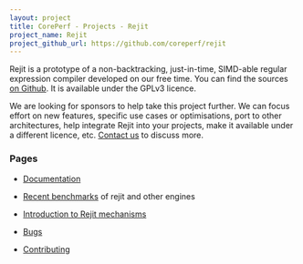 ```yaml
---
layout: project
title: CorePerf - Projects - Rejit
project_name: Rejit
project_github_url: https://github.com/coreperf/rejit
---
```


Rejit is a prototype of a non-backtracking, just-in-time, SIMD-able regular
expression compiler developed on our free time.
You can find the sources [on Github][rejit github].  It is available under the
GPLv3 licence.

We are looking for sponsors to help take this project further. We can focus
effort on new features, specific use cases or optimisations, port to other
architectures, help integrate Rejit into your projects, make it available under
a different licence, etc.
[Contact us][email alexandre] to discuss more.


### Pages

* [Documentation][rejit documentation]
* [Recent benchmarks][rejit benchmarks] of rejit and other engines
* [Introduction to Rejit mechanisms][rejit intro]
* [Bugs][rejit bugs]
* [Contributing][rejit contributing]



  [rejit github]: https://github.com/coreperf/rejit 
  [rejit documentation]: /projects/rejit/documentation.html
  [rejit benchmarks]: /projects/rejit/benchmarks.html
  [rejit intro]: /projects/rejit/introduction.html
  [rejit bugs]: /projects/rejit/bugs_contributing.html#bugs
  [rejit contributing]: /projects/rejit/bugs_contributing.html#contributing
  [email alexandre]: mailto:alexandre@coreperf.com
